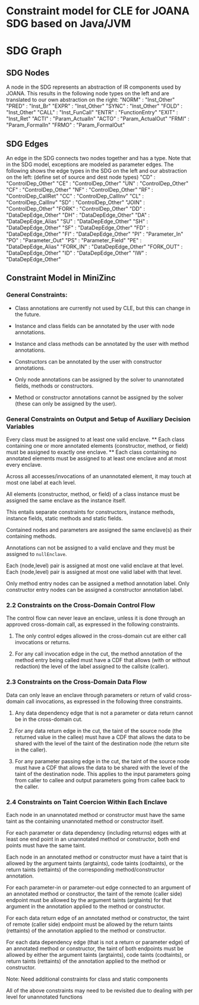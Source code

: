 

# Constraint model for CLE for JOANA SDG based on Java/JVM
# SDG Graph
## SDG Nodes
A node in the SDG represents an abstraction of IR components used by JOANA. This results in the following node types on the left and are translated to our own abstraction on the right:
    "NORM" : "Inst_Other"
    "PRED" : "Inst_Br"
    "EXPR" : "Inst_Other"
    "SYNC" : "Inst_Other"
    "FOLD" : "Inst_Other"
    "CALL" : "Inst_FunCall"
    "ENTR" : "FunctionEntry"
    "EXIT" : "Inst_Ret"
    "ACTI" : "Param_ActualIn"
    "ACTO" : "Param_ActualOut"
    "FRMI" : "Param_FormalIn"
    "FRMO" : "Param_FormalOut"
## SDG Edges
An edge in the SDG connects two nodes together and has a type. Note that in the SDG model, exceptions are modeled as parameter edges. The following shows the edge types in the SDG on the left and our abstraction on the left: (define set of source and dest node types)
    "CD" : "ControlDep_Other"
    "CE" : "ControlDep_Other"
    "UN" : "ControlDep_Other"
    "CF" : "ControlDep_Other"
    "NF" : "ControlDep_Other"
    "RF" : "ControlDep_CallRet"
    "CC" : "ControlDep_CallInv"
    "CL" : "ControlDep_CallInv"
    "SD" : "ControlDep_Other"
    "JOIN" : "ControlDep_Other"
    "FORK" : "ControlDep_Other"
    "DD" : "DataDepEdge_Other"
    "DH" : "DataDepEdge_Other"
    "DA" : "DataDepEdge_Alias"
    "SU" : "DataDepEdge_Other"
    "SH" : "DataDepEdge_Other"
    "SF" : "DataDepEdge_Other"
    "FD" : "DataDepEdge_Other"
    "FI" : "DataDepEdge_Other"
    "PI" : "Parameter_In"
    "PO" : "Parameter_Out"
    "PS" : "Parameter_Field"
    "PE" : "DataDepEdge_Alias"
    "FORK_IN" : "DataDepEdge_Other"
    "FORK_OUT" : "DataDepEdge_Other"
    "ID" : "DataDepEdge_Other"
    "IW" : "DataDepEdge_Other"


## Constraint Model in MiniZinc

### General Constraints:
* Class annotations are currently not used by CLE, but this can change in the future.

* Instance and class fields can be annotated by the user with node annotations.

* Instance and class methods can be annotated by the user with method annotations.

* Constructors can be annotated by the user with constructor annotations.

* Only node annotations can be assigned by the solver to unannotated fields, methods or constructors.

* Method or constructor annotations cannot be assigned by the solver (these can only be assigned by the user). 


### General Constraints on Output and Setup of Auxiliary Decision Variables

Every class must be assigned to at least one valid enclave.
** Each class containing one or more annotated elements (constructor, method, or field) must be assigned to exactly one enclave. 
** Each class containing no annotated elements must be assigned to at least one enclave and at most every enclave.

Across all accesses/invocations of an unannotated element, it may touch at most one label at each level.

All elements (constructor, method, or field) of a class instance must be assigned the same enclave as the instance itself.

This entails separate constraints for constructors, instance methods, instance fields, static methods and static fields.

Contained nodes and parameters are assigned the same enclave(s) as their containing
methods.  

Annotations can not be assigned to a valid enclave and they must be
assigned to `nullEnclave`.

Each (node,level) pair is assigned at most one valid enclave at that level.
Each (node,level) pair is assigned at most one valid label with that level.

Only method entry nodes can be assigned a method annotation label.
Only constructor entry nodes can be assigned a constructor annotation label.

### 2.2 Constraints on the Cross-Domain Control Flow

The control flow can never leave an enclave, unless it is done through an
approved cross-domain call, as expressed in the following constraints.

1) The only control edges allowed in the cross-domain cut are either call
invocations or returns. 

2) For any call invocation edge in the cut, the method annotation of the method entry being called must have a CDF that allows (with or without redaction) the level of the label assigned to the callsite (caller).  

<!-- 3) The label assigned to the callsite (caller) must have a node annotation with a CDF that
allows the data to be shared with the level of the (taint of the) method entry being called. -->


<!-- ### Notes
  1. No additional constraint is needed for control call return edges; checking
     the corresponding call invocation suffices, however, later on we will check the
     data return edge when checking label coercion. 

  2. The conflict analyzer is working with the annotated unpartitioned
     code and not the fully partitioned code which will includes autogenerated
     code. The actual cut in the partitioned code with autogenerated code to
     handle cross-domain communications will be between the cross-domain send 
     and receive methods that are several steps removed from the cut in the
     `xdedge` (cross domain edge) variable at this stage of analysis. The autogenerated code will 
     apply annotations to cross-domain data annotations that contain GAPS tags,
     and they will have a different label. So we cannot check whether the label 
     of the arguments passed from the caller matches the argument taints allowed by
     the called method, or if the return taints match the value to which the 
     return value is assigned. A downstream verification tool will check this. -->


### 2.3 Constraints on the Cross-Domain Data Flow

Data can only leave an enclave through parameters or return of valid
cross-domain call invocations, as expressed in the following three constraints. 

1) Any data dependency edge that is not a parameter or data return cannot be in the
cross-domain cut.  

2) For any data return edge in the cut, the taint of the source
node (the returned value in the callee) must have a CDF that allows the data to
be shared with the level of the taint of the destination node (the return site 
in the caller). 

3) For any parameter passing edge in the cut, the taint of the source
node must have a CDF that allows the data to be shared with the level of the taint of the destination node. This applies to the input parameters going from caller to callee and output parameters going from callee back to the caller.


### 2.4 Constraints on Taint Coercion Within Each Enclave

Each node in an unannotated method or constructor must have the same taint as the containing unannotated method or constructor itself.

For each parameter or data dependency (including returns) edges with at least one end point in an unannotated method or constructor, both end points must have the same taint.

Each node in an annotated method or constructor must have a taint that is allowed by the argument taints (argtaints), code taints (codtaints), or the return taints (rettaints) of the corresponding method/constructor annotation.

For each parameter-in or parameter-out edge connected to an argument of an annotated method or constructor, the taint of the remote (caller side) endpoint must be allowed by the argument taints (argtaints) for that argument in the annotation applied to the method or constructor.

For each data return edge of an annotated method or constructor, the taint of remote (caller side) endpoint must be allowed by the return taints (rettaints) of the annotation applied to the method or constructor.

For each data dependency edge (that is not a return or parameter edge) of an annotated method or constructor, the taint of both endpoints must be allowed by either the argument taints (argtaints), code taints (codtaints), or return taints (rettaints) of the annotation applied to the method or constructor.



Note: Need additional constraints for class and static components

All of the above constraints may need to be revisited due to dealing with per level for unannotated functions



